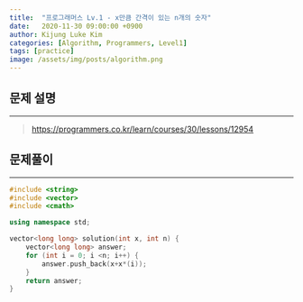 ```yaml
---
title:  "프로그래머스 Lv.1 - x만큼 간격이 있는 n개의 숫자"
date:   2020-11-30 09:00:00 +0900
author: Kijung Luke Kim
categories: [Algorithm, Programmers, Level1]
tags: [practice]
image: /assets/img/posts/algorithm.png
---
```


## 문제 설명
---

> https://programmers.co.kr/learn/courses/30/lessons/12954

## 문제풀이
---

```cpp
#include <string>
#include <vector>
#include <cmath>

using namespace std;

vector<long long> solution(int x, int n) {
    vector<long long> answer;
    for (int i = 0; i <n; i++) {
        answer.push_back(x+x*(i));
    }
    return answer;
}
```
